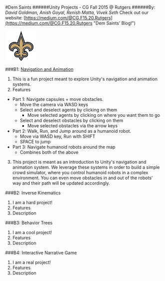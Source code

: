 #Dem Saints
######Unity Projects - CG Fall 2015 @ Rutgers
######By: *David Goldman, Anish Goyal, Renish Matta, Vivek Seth*
Check out our website: [https://medium.com/@CG.F15.20.Rutgers](https://medium.com/@CG.F15.20.Rutgers "Dem Saints' Blog!")

![how 'bout Dem Saints](demsaints.png)

###B1: [Navigation and Animation](https://medium.com/@CG.F15.20.Rutgers/unity-navigation-and-animation-f650be55fc5a)
1. This is a fun project meant to explore Unity's navigation and animation systems.
2. Features
  * Part 1: Navigate capsules + move obstacles.
    + Move the camera via WASD keys
    + Select and deselect agents by clicking on them
      * Move selected agents by clicking on where you want them to go
    + Select and deselect obstacles by clicking on them
      * Move selected obstacles via the arrow keys
  * Part 2: Walk, Run, and Jump around as a humanoid robot.
    + Move via WASD key, Run with SHIFT
    + SPACE to jump
  * Part 3: Navigate humanoid robots around the map
    + Combines both of the above
3. This project is meant as an introduction to Unity's navigation and animation system. We leverage
these systems in order to build a simple crowd simulator, where you control humanoid robots in a
complex environment. You can even move obstacles in and out of the robots' way and their path will
be updated accordingly.

###B2: Inverse Kinematics
1. I am a hard project!
2. Features
3. Description

###B3: Behavior Trees
1. I am a cool project!
2. Features
3. Description

###B4: Interactive Narrative Game
1. I am a real project!
2. Features
3. Description
